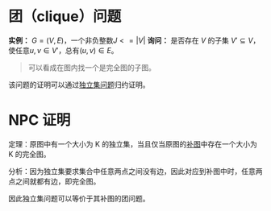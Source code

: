 # 团（clique）问题


**实例：** $G=(V, E)$，一个非负整数$J<=|V|$
**询问：** 是否存在 $V$ 的子集 $V'\subseteq V$，使任意$u, v\in V'$，总有$(u,v)\in E$。 

> 可以看成在图内找一个是完全图的子图。

该问题的证明可以通过[独立集问题](./ivs.html)归约证明。

# NPC 证明

定理：原图中有一个大小为 K 的独立集，当且仅当原图的[补图](./../GraphTheory/5.html)中存在一个大小为 K 的完全图。

分析：因为独立集要求集合中任意两点之间没有边，因此对应到补图中时，任意两点之间就都有边，即完全图。


因此独立集问题可以等价于其补图的团问题。